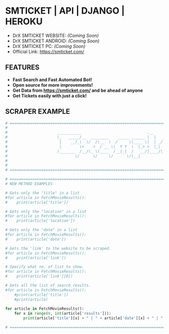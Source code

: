 # SMTICKET | API | DJANGO | HEROKU
* DrX SMTICKET WEBSITE: *(Coming Soon)*
* DrX SMTICKET ANDROID: *(Coming Soon)*
* DrX SMTICKET PC: *(Coming Soon)*
* Official Link: https://smticket.com/

## FEATURES
* **Fast Search and Fast Automated Bot!**
* **Open source for more improvements!**
* **Get Data from https://smticket.com/ and be ahead of anyone**
* **Get Tickets easily with just a click!**

## SCRAPER EXAMPLE
```python
# =======================================================================================================#
#                                                                                                        #
#                      ___________                             .__                                       #
#                      \_   _____/__  ________    _____ ______ |  |   ____   ______                      #
#                       |    __)_\  \/  /\__  \  /     \\____ \|  | _/ __ \ /  ___/                      #
#                       |        \>    <  / __ \|  Y Y  \  |_> >  |_\  ___/ \___ \                       #
#                      /_______  /__/\_ \(____  /__|_|  /   __/|____/\___  >____  >                      #
#                              \/      \/     \/      \/|__|             \/     \/                       #
#                                                                                                        #
#                                                                                                        #
# =======================================================================================================#

# =======================================================================================================#
# NEW METHOD EXAMPLES

# Gets only the "title" in a list
#for article in FetchMovieResults():
#    print(article['title'])

# Gets only the "location" in a list
#for article in FetchMovieResults():
#    print(article['location'])

# Gets only the "date" in a list
#for article in FetchMovieResults():
#    print(article['date'])

# Gets the 'link' to the website to be scraped.
#for article in FetchMovieResults():
#    print(article['link'])

# Specify what no. of list to show.
#for article in FetchMovieResults():
#    print(article['link'][0])

# Gets all the list of search results.
#for article in FetchMovieResults():
    #print(article['title'])
    #print(article)
    
for article in FetchMovieResults():
    for x in range(0, int(article['results'])):
        print(article['title'][x] + " | " + article['date'][x] + " | " + article['location'][x] + " | " + article['link'][x] + "\n")

# =======================================================================================================#
```
